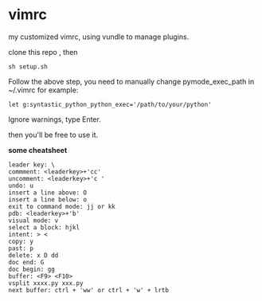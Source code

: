 # vimrc
my customized vimrc, using vundle to manage plugins.

clone this repo , then 

```shell
sh setup.sh
```
Follow the above step, you need to manually change pymode_exec_path in ~/.vimrc
for example:
```
let g:syntastic_python_python_exec='/path/to/your/python'
```

Ignore warnings, type Enter.

then you'll be free to use it.


**some cheatsheet**
```
leader key: \
commment: <leaderkey>+'cc'
uncomment: <leaderkey>+'c '
undo: u
insert a line above: O
insert a line below: o
exit to command mode: jj or kk 
pdb: <leaderkey>+'b'
visual mode: v
select a block: hjkl
intent: > <
copy: y
past: p
delete: x D dd
doc end: G
doc begin: gg
buffer: <F9> <F10>
vsplit xxxx.py xxx.py
next buffer: ctrl + 'ww' or ctrl + 'w' + lrtb
```
